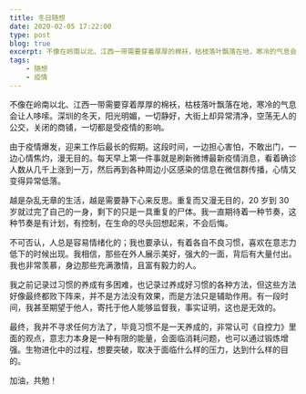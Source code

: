 ```yaml
---
title: 冬日随想
date: 2020-02-05 17:22:00
type: post
blog: true
excerpt: 不像在岭南以北、江西一带需要穿着厚厚的棉袄，枯枝落叶飘落在地，寒冷的气息会让人哆嗦。深圳的冬天，阳光明媚，一切静好，大街上却异常清净，空荡无人的公交，关闭的商铺，一切都是受疫情的影响。
tags:
    - 随想
    - 疫情
---
```



不像在岭南以北、江西一带需要穿着厚厚的棉袄，枯枝落叶飘落在地，寒冷的气息会让人哆嗦。深圳的冬天，阳光明媚，一切静好，大街上却异常清净，空荡无人的公交，关闭的商铺，一切都是受疫情的影响。

由于疫情爆发，迎来工作后最长的假期。这段时间，一边担心害怕，不敢出门，一边心情焦灼，漫无目的。每天早上第一件事就是刷新微博最新疫情消息，看着确诊人数从几千上涨到一万，然后再到各种周边小区感染的信息在微信群传播，心情又变得异常低落。


越是杂乱无章的生活，越是需要静下心来反思。重复而又漫无目的，20 岁到 30 岁就过完了自己的一身，剩下的只是一具重复的尸体。我一直期待着一种节奏，这种节奏是有计划，有控制，在生命的尽头回想起来，不会后悔。

不可否认，人总是容易情绪化的；我也要承认，有着各自不良习惯，喜欢在意志力低下的时候出现。我相信，那些在外人展示美好，强大的一面，背后有大量付出。我也非常羡慕，身边那些充满激情，且富有毅力的人。

我之前记录过习惯的养成有多困难，也记录过养成好习惯的各种方法，但这些方法好像最终都败下阵来，并不是方法没有效果，而是方法只是辅助作用。有一段时间，我甚至期望于他人，寄托于他人能够监督我，事实证明，这也是无效的。

最终，我并不寻求任何方法了，毕竟习惯不是一天养成的，非常认可《自控力》里面的观点，意志力本身是一种有限的能量，会面临消耗问题，也可以通过锻炼增强。生物进化中的过程，想要突破，取决于面临什么样的压力，达到什么样的目的。

加油，共勉！


 